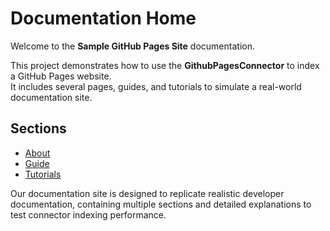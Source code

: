 # Documentation Home

Welcome to the **Sample GitHub Pages Site** documentation.

This project demonstrates how to use the **GithubPagesConnector** to index a GitHub Pages website.  
It includes several pages, guides, and tutorials to simulate a real-world documentation site.

## Sections

- [About](about.md)
- [Guide](guide/getting-started.md)
- [Tutorials](tutorials/basic-setup.md)

Our documentation site is designed to replicate realistic developer documentation, containing multiple sections and detailed explanations to test connector indexing performance.
